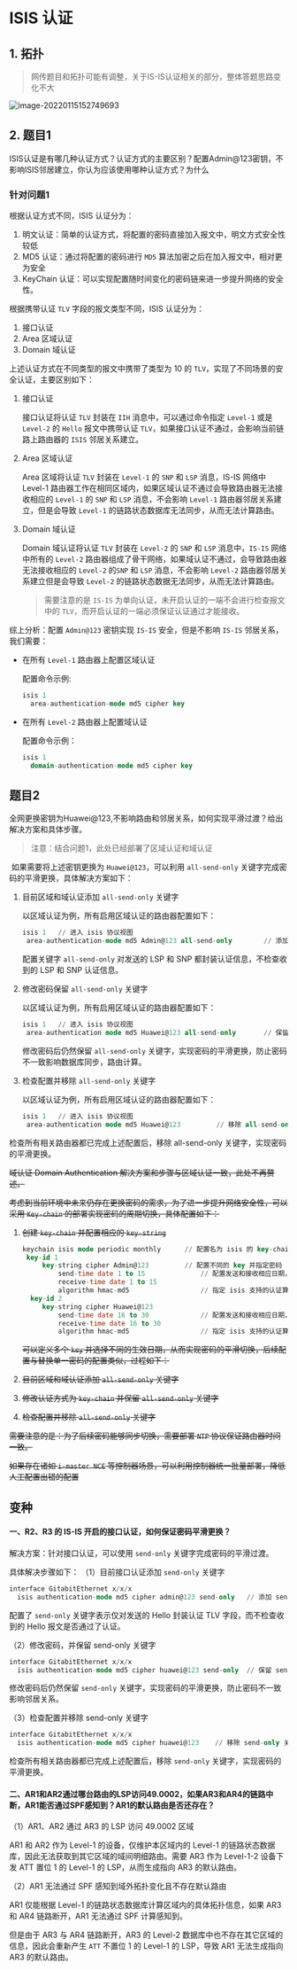 # ISIS 认证

## 1. 拓扑

> 网传题目和拓扑可能有调整，关于IS-IS认证相关的部分，整体答题思路变化不大
>

![image-20220115152749693](https://s2.loli.net/2022/01/15/yhaovMj9ciPE6Ws.png)

## 2. 题目1

​	ISIS认证是有哪几种认证方式？认证方式的主要区别？配置Admin@123密钥，不影响ISIS邻居建立，你认为应该使用哪种认证方式？为什么

### 针对问题1

根据认证方式不同，ISIS 认证分为：

1. 明文认证：简单的认证方式，将配置的密码直接加入报文中，明文方式安全性较低
2. MD5 认证：通过将配置的密码进行 `MD5` 算法加密之后在加入报文中，相对更为安全
3. KeyChain 认证：可以实现配置随时间变化的密码链来进一步提升网络的安全性。

根据携带认证 `TLV` 字段的报文类型不同，ISIS 认证分为：

1. 接口认证	
2. Area 区域认证
3. Domain 域认证

上述认证方式在不同类型的报文中携带了类型为 10 的 `TLV`，实现了不同场景的安全认证，主要区别如下：

1. 接口认证

   接口认证将认证 `TLV` 封装在 `IIH` 消息中，可以通过命令指定 `Level-1` 或是 `Level-2` 的 `Hello` 报文中携带认证 `TLV`，如果接口认证不通过，会影响当前链路上路由器的 `ISIS` 邻居关系建立。

2. Area 区域认证

   Area 区域将认证 `TLV` 封装在 `Level-1` 的 `SNP` 和 `LSP` 消息，IS-IS 网络中 Level-1 路由器工作在相同区域内，如果区域认证不通过会导致路由器无法接收相应的 `Level-1` 的 `SNP` 和 `LSP` 消息，不会影响 `Level-1` 路由器邻居关系建立，但是会导致 `Level-1` 的链路状态数据库无法同步，从而无法计算路由。

3. Domain 域认证

   Domain 域认证将认证 `TLV` 封装在 `Level-2`  的 `SNP` 和 `LSP` 消息中，`IS-IS` 网络中所有的 `Level-2` 路由器组成了骨干网络，如果域认证不通过，会导致路由器无法接收相应的 `Level-2` 的`SNP` 和 `LSP` 消息，不会影响 `Level-2` 路由器邻居关系建立但是会导致 `Level-2`  的链路状态数据无法同步，从而无法计算路由。
   
   > 需要注意的是 `IS-IS` 为单向认证，未开启认证的一端不会进行检查报文中的 `TLV`，而开启认证的一端必须保证认证通过才能接收。

综上分析：配置 `Admin@123` 密钥实现 `IS-IS` 安全，但是不影响 `IS-IS` 邻居关系，我们需要：

+ 在所有 `Level-1` 路由器上配置区域认证

  配置命令示例:

  ```sql
  isis 1
  	area-authentication-mode md5 cipher key
  ```

+ 在所有 `Level-2` 路由器上配置域认证

  配置命令示例：

  ```sql
  isis 1
  	domain-authentication-mode md5 cipher key
  ```
  
  

## 题目2

​	全网更换密钥为Huawei@123,不影响路由和邻居关系，如何实现平滑过渡？给出解决方案和具体步骤。

> 注意：结合问题1，此处已经部署了区域认证和域认证

​	如果需要将上述密钥更换为 `Huawei@123`，可以利用 `all-send-only` 关键字完成密码的平滑更换，具体解决方案如下：

1. 目前区域和域认证添加 `all-send-only` 关键字

   以区域认证为例，所有启用区域认证的路由器配置如下：

   ```sql
   isis 1	// 进入 isis 协议视图
   	area-authentication-mode md5 Admin@123 all-send-only 		// 添加 all-send-only 关键字
   ```

   配置关键字 `all-send-only` 对发送的 LSP 和 SNP 都封装认证信息，不检查收到的 LSP 和 SNP 认证信息。

2. 修改密码保留 `all-send-only` 关键字

   以区域认证为例，所有启用区域认证的路由器配置如下：

   ```sql
   isis 1	// 进入 isis 协议视图
   	area-authentication mode md5 Huawei@123 all-send-only 		// 保留 all-send-only 关键字
   ```

   修改密码后仍然保留 `all-send-only` 关键字，实现密码的平滑更换，防止密码不一致影响数据库同步，路由计算。

3. 检查配置并移除 `all-send-only` 关键字

   以区域认证为例，所有启用区域认证的路由器配置如下：

   ```sql
   isis 1	// 进入 isis 协议视图
   	area-authentication mode md5 Huawei@123 		// 移除 all-send-only 关键字
   ```

检查所有相关路由器都已完成上述配置后，移除 all-send-only 关键字，实现密码的平滑更换。

~~域认证 Domain Authentication 解决方案和步骤与区域认证一致，此处不再赘述。~~

​	~~考虑到当前环境中未来仍存在更换密码的需求，为了进一步提升网络安全性，可以采用 `Key-chain` 的部署实现密码的周期切换，具体配置如下：~~

1. ~~创建 `key-chain` 并配置相应的 `key-string`~~

   ```sql
   keychain isis mode periodic monthly		// 配置名为 isis 的 key-chain 并指定周期更新密码
   	key-id 1	
   		key-string cipher Admin@123			// 配置不同的 key 并指定密码
   			send-time date 1 to 15				// 配置发送和接收相应日期，如每月 1-15 日采用 key id 1
   			receive-time date 1 to 15
   			algorithm hmac-md5					// 指定 isis 支持的认证算法
     key-id 2
     	key-string cipher Huawei@123
     		send-time date 16 to 30				// 配置发送和接收相应日期，如每月 1-15 日采用 key id 1
   			receive-time date 16 to 30
   			algorithm hmac-md5					// 指定 isis 支持的认证算法
   ```

   ~~可以定义多个 `key` 并选择不同的生效日期，从而实现密码的平滑切换，后续配置与替换单一密码的配置类似，过程如下：~~

2. ~~目前区域和域认证添加 `all-send-only` 关键字~~
3. ~~修改认证方式为 `key-chain`  并保留 `all-send-only` 关键字~~
4. ~~检查配置并移除 `all-send-only` 关键字~~

~~需要注意的是：为了后续密码能够同步切换，需要部署 `NTP` 协议保证路由器时间一致。~~

~~如果存在诸如 `i-master NCE` 等控制器场景，可以利用控制器统一批量部署，降低人工配置出错的配置~~

 

## 变种

#### 一、R2、R3 的 IS-IS 开启的接口认证，如何保证密码平滑更换？

解决方案：针对接口认证，可以使用 `send-only` 关键字完成密码的平滑过渡。

具体解决步骤如下：
（1）目前接口认证添加 `send-only` 关键字

```sql
interface GitabitEthernet x/x/x
  isis authentication-mode md5 cipher admin@123 send-only	// 添加 send-only 关键字
```


配置了 `send-only` 关键字表示仅对发送的 Hello 封装认证 TLV 字段，而不检查收到的 Hello 报文是否通过了认证。

（2）修改密码，并保留 send-only 关键字

```sql
interface GitabitEthernet x/x/x
  isis authentication-mode md5 cipher huawei@123 send-only	// 保留 send-only 关键字
```

修改密码后仍然保留 `send-only` 关键字，实现密码的平滑更换，防止密码不一致影响邻居关系。

（3）检查配置并移除 send-only 关键字

```sql
interface GitabitEthernet x/x/x
  isis authentication-mode md5 cipher huawei@123 	// 移除 send-only 关键字
```

检查所有相关路由器都已完成上述配置后，移除 `send-only` 关键字，实现密码的平滑更换。



#### 二、AR1和AR2通过哪台路由的LSP访问49.0002，如果AR3和AR4的链路中断，AR1能否通过SPF感知到？AR1的默认路由是否还存在？

（1）AR1、AR2 通过 AR3 的 LSP 访问 49.0002 区域

  AR1 和 AR2 作为 Level-1 的设备，仅维护本区域内的 Level-1 的链路状态数据库，因此无法获取到其它区域的域间明细路由。需要 AR3 作为 Level-1-2 设备下发 ATT 置位 1 的 Level-1 的 LSP，从而生成指向 AR3 的默认路由。

（2）AR1 无法通过 SPF 感知到域外拓扑变化且不存在默认路由

AR1 仅能根据 Level-1 的链路状态数据库计算区域内的具体拓扑信息，如果 AR3 和 AR4 链路断开，AR1 无法通过 SPF 计算感知到。

但是由于 AR3 与 AR4 链路断开，AR3 的 Level-2 数据库中也不存在其它区域的信息，因此会重新产生 `ATT` 不置位 1 的 Level-1 的 LSP，导致 AR1 无法生成指向 AR3 的默认路由。

